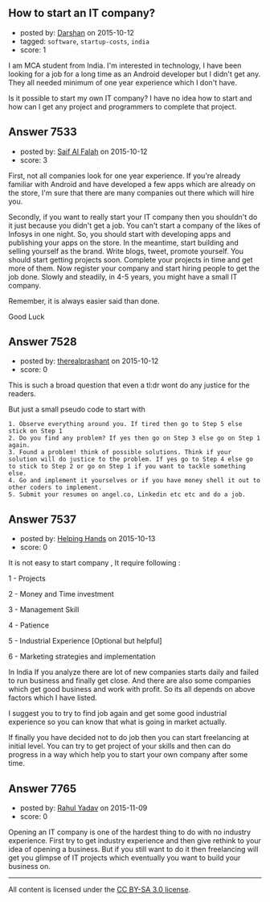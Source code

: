 ## How to start an IT company?

- posted by: [Darshan](https://stackexchange.com/users/4475707/darshan) on 2015-10-12
- tagged: `software`, `startup-costs`, `india`
- score: 1

I am MCA student from India. I'm interested in technology, I have been looking for a job for a long time as an Android developer but I didn't get any. They all needed minimum of one year experience which I don't have.

Is it possible to start my own IT company? I have no idea how to start and how can I get any project and programmers to complete that project.


## Answer 7533

- posted by: [Saif Al Falah](https://stackexchange.com/users/1405882/saif-al-falah) on 2015-10-12
- score: 3

First, not all companies look for one year experience. If you're already familiar with Android and have developed a few apps which are already on the store, I'm sure that there are many companies out there which will hire you.

Secondly, if you want to really start your IT company then you shouldn't do it just because you didn't get a job. You can't start a company of the likes of Infosys in one night. So, you should start with developing apps and publishing your apps on the store. In the meantime, start building and selling yourself as the brand. Write blogs, tweet, promote yourself. You should start getting projects soon. Complete your projects in time and get more of them. Now register your company and start hiring people to get the job done. Slowly and steadily, in 4-5 years, you might have a small IT company.

Remember, it is always easier said than done.

Good Luck


## Answer 7528

- posted by: [therealprashant](https://stackexchange.com/users/5068227/therealprashant) on 2015-10-12
- score: 0

This is such a broad question that even a tl:dr wont do any justice for the readers.

But just a small pseudo code to start with

    1. Observe everything around you. If tired then go to Step 5 else stick on Step 1
    2. Do you find any problem? If yes then go on Step 3 else go on Step 1 again.
    3. Found a problem! think of possible solutions. Think if your solution will do justice to the problem. If yes go to Step 4 else go to stick to Step 2 or go on Step 1 if you want to tackle something else.
    4. Go and implement it yourselves or if you have money shell it out to other coders to implement.
    5. Submit your resumes on angel.co, Linkedin etc etc and do a job.


## Answer 7537

- posted by: [Helping Hands](https://stackexchange.com/users/5276537/helping-hands) on 2015-10-13
- score: 0

It is not easy to start company , It require following :

1 - Projects

2 - Money and Time investment

3 - Management Skill

4 - Patience 

5 - Industrial Experience [Optional but helpful]

6 - Marketing strategies and implementation

In India If you analyze there are lot of new companies starts daily and failed to run business and finally get close. And there are also some companies which get good business and work with profit. So its all depends on above factors which I have listed.

I suggest you to try to find job again and get some good industrial experience so you can know that what is going in market actually.

If finally you have decided not to do job then you can start freelancing at initial level. You can try to get project of your skills and then can do progress in a way which help you to start your own company after some time.


## Answer 7765

- posted by: [Rahul Yadav](https://stackexchange.com/users/5025375/rahul-yadav) on 2015-11-09
- score: 0

Opening an IT company is one of the hardest thing to do with no industry experience. First try to get industry experience and then give rethink to your idea of opening a business. But if you still want to do it then freelancing will get you glimpse of IT projects which eventually you want to build your business on. 



---

All content is licensed under the [CC BY-SA 3.0 license](https://creativecommons.org/licenses/by-sa/3.0/).
